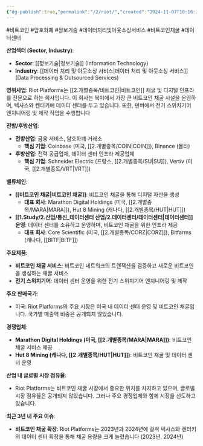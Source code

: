 ```yaml
---
{"dg-publish":true,"permalink":"/2/riot/","created":"2024-11-07T10:16:36.025+09:00","updated":"2025-07-29T21:37:05.123+09:00"}
---
```


#비트코인 #암호화폐 #정보기술 #데이터처리및아웃소싱서비스 #비트코인채굴 #데이터센터 


**산업섹터 (Sector, Industry)**:

- **Sector**: [[정보기술\|정보기술]] (Information Technology)
- **Industry**: [[데이터 처리 및 아웃소싱 서비스\|데이터 처리 및 아웃소싱 서비스]] (Data Processing & Outsourced Services)

**영위사업**: Riot Platforms는 [[2.개별종목/비트코인\|비트코인]] 채굴 및 디지털 인프라를 전문으로 하는 회사입니다. 이 회사는 북미에서 가장 큰 비트코인 채굴 시설을 운영하며, 텍사스와 켄터키에 데이터 센터를 두고 있습니다. 또한, 덴버에서 전기 스위치기어 엔지니어링 및 제작 작업을 수행합니다


**전방/후방산업**:

- **전방산업**: 금융 서비스, 암호화폐 거래소
    - **핵심 기업**: Coinbase (미국, [[2.개별종목/COIN\|COIN]]), Binance (몰타)
- **후방산업**: 전력 공급업체, 데이터 센터 인프라 제공업체
    - **핵심 기업**: Schneider Electric (프랑스, [[2.개별종목/SU\|SU]]), Vertiv (미국, [[2.개별종목/VRT\|VRT]])

**밸류체인**:

- **[[비트코인 채굴\|비트코인 채굴]]**: 비트코인 채굴을 통해 디지털 자산을 생성
    - **대표 회사**: Marathon Digital Holdings (미국, [[2.개별종목/MARA\|MARA]]), Hut 8 Mining (캐나다, [[2.개별종목/HUT\|HUT]])
- **[[1.Study/2.산업/통신_데이터센터 산업/2.데이터센터/데이터센터\|데이터센터]] 운영**: 데이터 센터를 소유하고 운영하며, 비트코인 채굴을 위한 인프라 제공
    - **대표 회사**: Core Scientific (미국, [[2.개별종목/CORZ\|CORZ]]), Bitfarms (캐나다, [[BITF\|BITF]])

**주요제품**:

- **비트코인 채굴 서비스**: 비트코인 네트워크의 트랜잭션을 검증하고 새로운 비트코인을 생성하는 채굴 서비스
- **전기 스위치기어**: 데이터 센터 운영을 위한 전기 스위치기어 엔지니어링 및 제작

**주요 판매국가**:

- 미국: Riot Platforms의 주요 시장은 미국 내 데이터 센터 운영 및 비트코인 채굴입니다. 국가별 매출액 비중은 공개되지 않았습니다.

**경쟁업체**:

- **Marathon Digital Holdings (미국, [[2.개별종목/MARA\|MARA]])**: 비트코인 채굴 서비스 제공
- **Hut 8 Mining (캐나다, [[2.개별종목/HUT\|HUT]])**: 비트코인 채굴 및 데이터 센터 운영

**산업 내 글로벌 시장 점유율**:

- Riot Platforms는 비트코인 채굴 시장에서 중요한 위치를 차지하고 있으며, 글로벌 시장 점유율은 공개되지 않았습니다. 그러나 주요 경쟁업체와 함께 시장을 선도하고 있습니다.

**최근 3년 내 주요 이슈**:

- **비트코인 채굴 확장**: Riot Platforms는 2023년과 2024년에 걸쳐 텍사스와 켄터키의 데이터 센터 확장을 통해 채굴 용량을 크게 늘렸습니다 (2023년, 2024년)